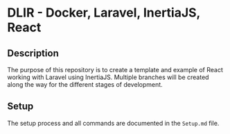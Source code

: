 # DLIR - Docker, Laravel, InertiaJS, React

## Description
The purpose of this repository is to create a template and example of React working with Laravel 
using InertiaJS.  Multiple branches will be created along the way for the different stages of
development.

## Setup
The setup process and all commands are documented in the `Setup.md` file.
 
